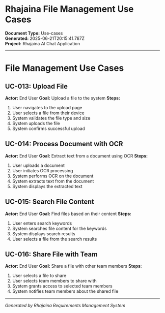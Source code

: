<!-- filepath: outputs/use-cases-documents/rhajaina-file-management-use-cases-2025-06-21.md -->
# Rhajaina File Management Use Cases

**Document Type:** Use-cases  
**Generated:** 2025-06-21T20:15:41.787Z  
**Project:** Rhajaina AI Chat Application

---

# File Management Use Cases

## UC-013: Upload File
**Actor:** End User
**Goal:** Upload a file to the system
**Steps:**
1. User navigates to the upload page
2. User selects a file from their device
3. System validates the file type and size
4. System uploads the file
5. System confirms successful upload

## UC-014: Process Document with OCR
**Actor:** End User
**Goal:** Extract text from a document using OCR
**Steps:**
1. User uploads a document
2. User initiates OCR processing
3. System performs OCR on the document
4. System extracts text from the document
5. System displays the extracted text

## UC-015: Search File Content
**Actor:** End User
**Goal:** Find files based on their content
**Steps:**
1. User enters search keywords
2. System searches file content for the keywords
3. System displays search results
4. User selects a file from the search results

## UC-016: Share File with Team
**Actor:** End User
**Goal:** Share a file with other team members
**Steps:**
1. User selects a file to share
2. User selects team members to share with
3. System grants access to selected team members
4. System notifies team members about the shared file

---

*Generated by Rhajaina Requirements Management System*